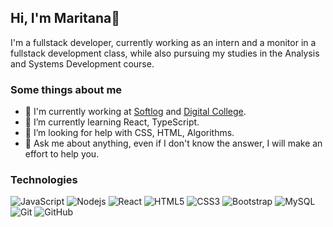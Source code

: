 ## Hi, I'm Maritana👋

I'm a fullstack developer, currently working as an intern and a monitor in a fullstack development class, while also pursuing my studies in the Analysis and Systems Development course.

### Some things about me

- 🔭 I'm currently working at [Softlog](http://www.softlognet.com/) and [Digital College](https://digitalcollege.com.br/).
- 🌱 I’m currently learning React, TypeScript.
- 🤔 I’m looking for help with CSS, HTML, Algorithms.
- 💬 Ask me about anything, even if I don't know the answer, I will make an effort to help you.

### Technologies
![JavaScript](https://img.shields.io/badge/-JavaScript-black?style=flat-square&logo=javascript)
![Nodejs](https://img.shields.io/badge/-Nodejs-black?style=flat-square&logo=Node.js)
![React](https://img.shields.io/badge/-React-black?style=flat-square&logo=react)
![HTML5](https://img.shields.io/badge/-HTML5-E34F26?style=flat-square&logo=html5&logoColor=white)
![CSS3](https://img.shields.io/badge/-CSS3-1572B6?style=flat-square&logo=css3)
![Bootstrap](https://img.shields.io/badge/-Bootstrap-563D7C?style=flat-square&logo=bootstrap)
![MySQL](https://img.shields.io/badge/-MySQL-black?style=flat-square&logo=mysql)
![Git](https://img.shields.io/badge/-Git-black?style=flat-square&logo=git)
![GitHub](https://img.shields.io/badge/-GitHub-181717?style=flat-square&logo=github)
